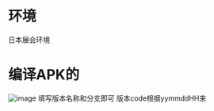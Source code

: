 # 环境
日本展会环境
# 编译APK的
![image](https://github.com/user-attachments/assets/edf6b1b1-08ad-4b89-a215-e89ef82a4ae2)
填写版本名称和分支即可
版本code根据yymmddHH来
